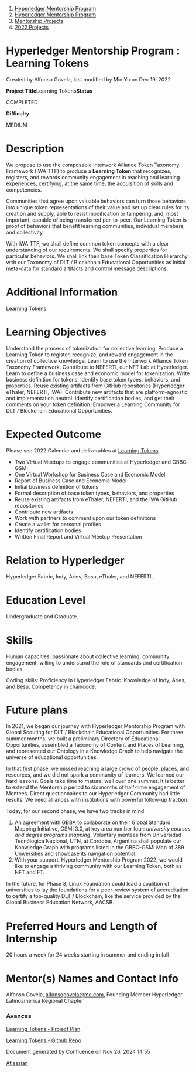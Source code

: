 1. [Hyperledger Mentorship Program](index.html)
2. [Hyperledger Mentorship Program](Hyperledger-Mentorship-Program_21954571.html)
3. [Mentorship Projects](Mentorship-Projects_21954604.html)
4. [2022 Projects](2022-Projects_21954800.html)

# Hyperledger Mentorship Program : Learning Tokens

Created by Alfonso Govela, last modified by Min Yu on Dec 19, 2022

**Project Title**Learning Tokens**Status**

COMPLETED

**Difficulty**

MEDIUM  

# Description

We propose to use the composable Interwork Alliance Token Taxonomy Framework (IWA TTF) to produce a **Learning Token** that recognizes, registers, and rewards community engagement in teaching and learning experiences, certifying, at the same time, the acquisition of skills and competencies.

Communities that agree upon valuable behaviors can turn those behaviors into unique token representations of their value and set up clear rules for its creation and supply, able to resist modification or tampering, and, most important, capable of being transferred per-to-peer. Our Learning Token is proof of behaviors that benefit learning communities, individual members, and collectivity.

With IWA TTF, we shall define common token concepts with a clear understanding of our requirements. We shall specify properties for particular behaviors. We shall link their base Token Classification Hierarchy with our Taxonomy of DLT / Blockchain Educational Opportunities as initial meta-data for standard artifacts and control message descriptions.

# Additional Information

[Learning Tokens](https://lf-hyperledger.atlassian.net/wiki/spaces/CP/pages/17432832/Learning+Tokens)

# Learning Objectives

Understand the process of tokenization for collective learning. Produce a Learning Token to register, recognize, and reward engagement in the creation of collective knowledge. Learn to use the Interwork Alliance Token Taxonomy Framework. Contribute to NEFERTI, our NFT Lab at Hyperledger. Learn to define a business case and economic model for tokenization. Write business definition for tokens. Identify base token types, behaviors, and properties. Reuse existing artifacts from GitHub repositories (Hyperledger eThaler, NEFERTI, IWA). Contribute new artifacts that are platform-agnostic and implementation neutral. Identify certification bodies, and get their comments on your token definition. Empower a Learning Community for DLT / Blockchain Educational Opportunities.

# Expected Outcome

Please see 2022 Calendar and deliverables at [Learning Tokens](https://lf-hyperledger.atlassian.net/wiki/spaces/CP/pages/17432832/Learning+Tokens)

- Two Virtual Meetups to engage communities at Hyperledger and GBBC GSMI
- One Virtual Workshop for Business Case and Economic Model
- Report of Business Case and Economic Model
- Initial business definition of tokens
- Formal description of base token types, behaviors, and properties
- Reuse existing artifacts from eThaler, NEFERTI, and the IWA GitHub repositories
- Contribute new artifacts
- Work with partners to comment upon our token definitions
- Create a wallet for personal profiles
- Identify certification bodies
- Written Final Report and Virtual Meetup Presentation

# Relation to Hyperledger

Hyperledger Fabric, Indy, Aries, Besu, eThaler, and NEFERTI,

# Education Level

Undergraduate and Graduate.

# Skills

Human capacities: passionate about collective learning, community engagement, willing to understand the role of standards and certification bodies.

Coding skills: Proficiency in Hyperledger Fabric. Knowledge of Indy, Aries, and Besu. Competency in chaincode.

# Future plans

In 2021, we began our journey with Hyperledger Mentorship Program with Global Scouting for DLT / Blockchain Educational Opportunities. For three summer months, we built a preliminary Directory of Educational Opportunities, assembled a Taxonomy of Content and Places of Learning, and represented our Ontology in a Knowledge Graph to help navigate the universe of educational opportunities.

In that first phase, we missed reaching a large crowd of people, places, and resources, and we did not spark a community of learners. We learned our hard lessons. Goals take time to mature, well over one summer. It is better to extend the Mentorship period to six months of half-time engagement of Mentees. Direct questionnaires to our Hyperledger Community had little results. We need alliances with institutions with powerful follow-up traction.

Today, for our second phase, we have two tracks in mind.

1. An agreement with GBBA to collaborate on their Global Standard Mapping Initiative, GSMI 3.0, at key area number four: *university courses and degree programs mapping*. Voluntary mentees from Universidad Tecnólogica Nacional, UTN, at Cordoba, Argentina shall populate our Knowledge Graph with programs listed in the GBBC-GSMI Map of 389 Universities and showcase its navigation potential.
2. With your support, Hyperledger Mentorship Program 2022, we would like to engage a thriving community with our Learning Token, both as NFT and FT.

In the future, for Phase 3, Linux Foundation could lead a coalition of universities to lay the foundations for a peer-review system of accreditation to certify a top-quality DLT / Blockchain, like the service provided by the Global Business Education Network, AACSB.

# Preferred Hours and Length of Internship

20 hours a week for 24 weeks starting in summer and ending in fall

# Mentor(s) Names and Contact Info

Alfonso Govela, alfonsogovela@me.com, Founding Member Hyperledger Latinoamerica Regional Chapter

### **Avances**

[Learning Tokens - Project Plan](https://lf-hyperledger.atlassian.net/wiki/display/INTERN/Project+plan+-+Learning+Tokens)

[Learning Tokens - Github Repo](https://github.com/hyperledger-labs/learning-tokens)

Document generated by Confluence on Nov 26, 2024 14:55

[Atlassian](http://www.atlassian.com/)
